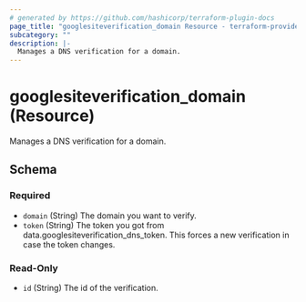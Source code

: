 ```yaml
---
# generated by https://github.com/hashicorp/terraform-plugin-docs
page_title: "googlesiteverification_domain Resource - terraform-provider-googlesiteverification"
subcategory: ""
description: |-
  Manages a DNS verification for a domain.
---
```


# googlesiteverification_domain (Resource)

Manages a DNS verification for a domain.



<!-- schema generated by tfplugindocs -->
## Schema

### Required

- `domain` (String) The domain you want to verify.
- `token` (String) The token you got from data.googlesiteverification_dns_token. This forces a new verification in case the token changes.

### Read-Only

- `id` (String) The id of the verification.


